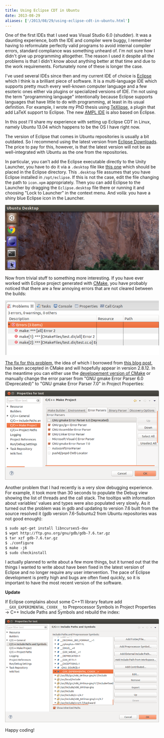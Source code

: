 ```yaml
---
title: Using Eclipse CDT in Ubuntu
date: 2013-08-29
aliases: ['/2013/08/29/using-eclipse-cdt-in-ubuntu.html']
---
```


One of the first IDEs that I used was Visual Studio 6.0 (shudder). It was a daunting
experience, both the IDE and compiler were buggy, I remember having to reformulate
perfectly valid programs to avoid internal compiler errors, standard compliance
was something unheard of. I'm not sure how I didn't give up programming altogether.
The reason I used it despite all the problems is that I didn't know about anything
better at that time and due to the work requirements. Fortunately none of these is
longer the case.

I've used several IDEs since then and my current IDE of choice is
[Eclipse](http://www.eclipse.org/) which I think is a brilliant piece of software.
It is a multi-language IDE which supports pretty much every well-known computer
language and a few esoteric ones either via plugins or specialized versions of IDE.
I'm not using the term "programming language" intentionally because Eclipse supports
languages that have little to do with programming, at least in its usual definition.
For example, I wrote my PhD thesis using [TeXlipse](http://texlipse.sourceforge.net/),
a plugin that add LaTeX support to Eclipse.
The new [AMPL IDE](http://www.ampl.com/IDE/beta.html) is also based on Eclipse.

In this post I'll share my experience with setting up Eclipse CDT in Linux,
namely Ubuntu 13.04 which happens to be the OS I have right now.

The version of Eclipse that comes in Ubuntu repositories is usually
a bit outdated. So I recommend using the latest version from
[Eclipse Downloads](http://www.eclipse.org/downloads/).
The price to pay for this, however, is that the latest version will not
be as well-integrated with Ubuntu as the one from the repositories.

In particular, you can't add the Eclipse executable directly to the
Unity Launcher, you have to do it via a `.desktop` file like
[this one](/files/Eclipse.desktop) which should be placed in the Eclipse
directory. This `.desktop` file assumes that
you have Eclipse installed in `/opt/eclipse`. If this is not the case,
edit the file changing the path to `icon.xpm` appropriately. Then you
can add Eclipse to the Launcher by dragging the `Eclipse.desktop` file
there or running it and choosing "Lock to Launcher" in the context menu.
And voilà: you have a shiny blue Eclipse icon in the Launcher.

<img border="0" src="/img/eclipse-launcher.png" title="Eclipse in the Unity Launcher"/>

Now from trivial stuff to something more interesting. If you have ever worked with
Eclipse project generated with [CMake](http://cmake.org/), you have probably noticed
that there are a few annoying errors that are not cleared between the builds:

<img border="0" src="/img/eclipse-errors.png" title="Eclipse Errors"/>

[The fix for this problem](https://github.com/Kitware/CMake/pull/38), the idea of which
I borrowed from [this blog post](http://www.jazzbee.com/blog/?p=76), has been accepted
in CMake and will hopefully appear in version 2.8.12. In the meantime you can either
use the [developement version of CMake](https://github.com/Kitware/CMake) or
manually change the error parser from "GNU gmake Error Parser 6.0 (Deprecated)"
to "GNU gmake Error Parser 7.0" in Project Properties:

<img border="0" src="/img/eclipse-error-parser.png" title="Eclipse error parser" width="640"/>

Another problem that I had recently is a very slow debugging experience.
For example, it took more than 30 seconds to populate the Debug view showing
the list of threads and the call stack. The tooltips with information about
variables' values and types were also populated very slowly. As it turned out
the problem was in gdb and updating to version 7.6 built from the source
resolved it (gdb version 7.6-5ubuntu2 from Ubuntu repositories was not good enough):

```
$ sudo apt-get install libncurses5-dev
$ wget http://ftp.gnu.org/gnu/gdb/gdb-7.6.tar.gz
$ tar xzf gdb-7.6.tar.gz
$ ./configure
$ make -j6
$ sudo checkinstall
```

I actually planned to write about a few more things, but it turned out that
the things I wanted to write about have been fixed in the latest version of
Eclipse and no longer require any user intervention. The pace of Eclipse development
is pretty high and bugs are often fixed quickly, so it is important to have the
most recent version of the software.

**Update**

If Eclipse complains about some C++11 library feature add `__GXX_EXPERIMENTAL_CXX0X__`
to Preprocessor Symbols in Project Properties -> C++ Include Paths and Symbols
and rebuild the index:

<img border="0" src="/img/eclipse-cxx0x-macro.png"
 title="Eclipse Preprocessor Symbols" width="640"/>


Happy coding!
